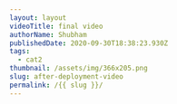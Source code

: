 ```yaml
---
layout: layout
videoTitle: final video
authorName: Shubham
publishedDate: 2020-09-30T18:38:23.930Z
tags:
  - cat2
thumbnail: /assets/img/366x205.png
slug: after-deployment-video
permalink: /{{ slug }}/
---
```


